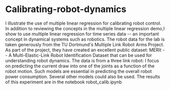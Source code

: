 # Calibrating-robot-dynamics
I illustrate the use of multiple linear regression for calibrating robot control. In addition to reviewing the concepts in the multiple linear regression demo,I show to use multiple linear regression for time series data -- an important concept in dynamical systems such as robotics.
The robot data for the lab is taken generously from the TU Dortmund's Multiple Link Robot Arms Project. As part of the project, they have created an excellent public dataset: MERIt -- A Multi-Elastic-Link Robot Identification Dataset that can be used for understanding robot dynamics. The data is from a three link robot:
I focus on predicting the current draw into one of the joints as a function of the robot motion. Such models are essential in predicting the overall robot power consumption. Several other models could also be used. 
The results of this experiment are in the notebook robot_calib.ipynb 
